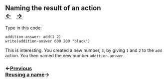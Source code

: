 ## Naming the result of an action <div class="top-nav">[←](#adding-numbers) &nbsp; [→](#reusing-a-name)</div>

Type in this code:

```
addition-answer: add(1 2)
write(addition-answer 600 200 "black")
```

This is interesting. You created a new number, `3`, by giving `1` and `2` to the `add` action.  You then named the new number `addition-answer`.

### ←[Previous](#adding-numbers) <div class="next">[Reusing a name](#reusing-a-name)→</div>
